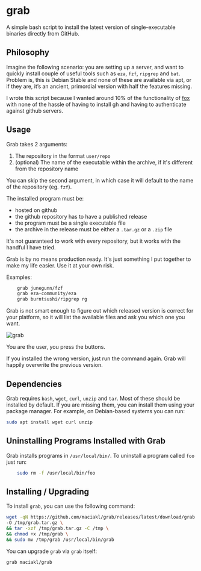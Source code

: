# grab

A simple bash script to install the latest version of single-executable binaries directly from GitHub.

## Philosophy

Imagine the following scenario: you are setting up a server, and want to quickly install couple of useful tools such as `eza`, `fzf`, `ripgrep` and `bat`. Problem is, this is Debian Stable and none of these are available via apt, or if they are, it’s an ancient, primordial version with half the features missing.

I wrote this script because I wanted around 10% of the functionality of [fox](https://www.getfox.sh/) with none of the hassle of having to install gh and having to authenticate against github servers.

## Usage

Grab takes 2 arguments:

1. The repository in the format `user/repo`
3. (optional) The name of the executable within the archive, if it's different from the repository name

You can skip the second argument, in which case it will default to the name of the repository (eg. `fzf`).

The installed program must be:

- hosted on github
- the github repository has to have a published release
- the program must be a single executable file
- the archive in the release must be either a `.tar.gz` or a `.zip` file

It's not guaranteed to work with every repository, but it works with the handful I have tried. 

Grab is by no means production ready. It's just something I put together to make my life easier. Use it at your own risk.

Examples:

```bash
    grab junegunn/fzf
    grab eza-community/eza
    grab burntsushi/ripgrep rg
```
Grab is not smart enough to figure out which released version is correct for your platform, so it will list the available files and ask you which one you want.

![grab](https://github.com/user-attachments/assets/1a79c91f-a687-4858-bee1-9621373d0c2c)

You are the user, you press the buttons.

If you installed the wrong version, just run the command again. Grab will happily overwrite the previous version.

## Dependencies

Grab requires `bash`, `wget`, `curl`, `unzip` and `tar`. Most of these should be installed by default. If you are missing them, you can install them using your package manager. For example, on Debian-based systems you can run:

```bash
sudo apt install wget curl unzip
```


## Uninstalling Programs Installed with Grab

Grab installs programs in `/usr/local/bin/`. To uninstall a program called `foo` just run:

```bash
    sudo rm -f /usr/local/bin/foo
```


## Installing / Upgrading

To install `grab`, you can use the following command:

```bash
wget -qN https://github.com/maciakl/grab/releases/latest/download/grab.tar.gz \
-O /tmp/grab.tar.gz \
&& tar -xzf /tmp/grab.tar.gz -C /tmp \
&& chmod +x /tmp/grab \
&& sudo mv /tmp/grab /usr/local/bin/grab
```

You can upgrade `grab` via `grab` itself:

```bash
grab maciakl/grab
```

